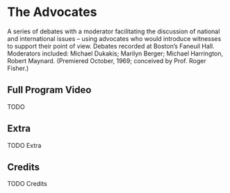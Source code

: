 # The Advocates

A series of debates with a moderator facilitating the discussion of national 
and international issues – using advocates who would introduce witnesses to 
support their point of view. Debates recorded at Boston’s Faneuil Hall. 
Moderators included: Michael Dukakis; Marilyn Berger; Michael Harrington, 
Robert Maynard. (Premiered October, 1969; conceived by Prof. Roger Fisher.)

## Full Program Video

TODO


## Extra

TODO Extra

## Credits

TODO Credits